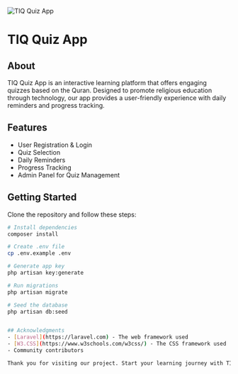 ![TIQ Quiz App](https://play-lh.googleusercontent.com/H1uWifd3u6aK-8Q_kQGMhdpqa4iQ450J52qEwnE6b_wUCq1E8F1qTIm2xkspnpVv5g=w240-h480-rw)

# TIQ Quiz App

## About
TIQ Quiz App is an interactive learning platform that offers engaging quizzes based on the Quran. Designed to promote religious education through technology, our app provides a user-friendly experience with daily reminders and progress tracking.

## Features
- User Registration & Login
- Quiz Selection
- Daily Reminders
- Progress Tracking
- Admin Panel for Quiz Management


## Getting Started
Clone the repository and follow these steps:

```bash
# Install dependencies
composer install

# Create .env file
cp .env.example .env

# Generate app key
php artisan key:generate

# Run migrations
php artisan migrate

# Seed the database
php artisan db:seed


## Acknowledgments
- [Laravel](https://laravel.com) - The web framework used
- [W3.CSS](https://www.w3schools.com/w3css/) - The CSS framework used
- Community contributors

Thank you for visiting our project. Start your learning journey with TIQ Quiz today!
```
